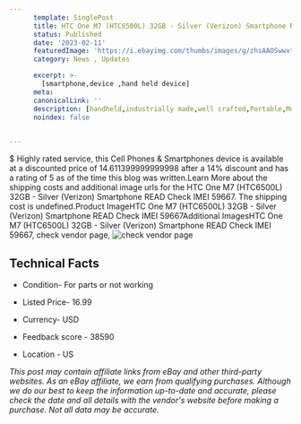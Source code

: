```yaml
---
      template: SinglePost
      title: HTC One M7 (HTC6500L) 32GB - Silver (Verizon) Smartphone READ Check IMEI 59667
      status: Published
      date: '2023-02-11'
      featuredImage: 'https://i.ebayimg.com/thumbs/images/g/zhsAAOSwwxtis1wa/s-l225.jpg'
      category: News , Updates

      excerpt: >-
        [smartphone,device ,hand held device]
      meta:
      canonicalLink: ''
      description: [handheld,industrially made,well crafted,Portable,Mobile,Compact,Convenient,Lightweight,Maneuverable,Man-portable,Miniature,Carriable,Hand-held,Light,Holdable,Transportable,Mobile device,Pocket-sized,On-the-go,Wireless,Cordless,Compact size,Convenient size, smartphone,device ,hand held device]
      noindex: false

        
---
```

$
    Highly rated service, this Cell Phones & Smartphones device is available at a discounted price of 14.611399999999998 after a 14% discount and has a rating of 5 as of the time this blog was written.Learn More about the shipping costs and additional image urls for the HTC One M7 (HTC6500L) 32GB - Silver (Verizon) Smartphone READ Check IMEI 59667. The shipping cost is undefined.Product ImageHTC One M7 (HTC6500L) 32GB - Silver (Verizon) Smartphone READ Check IMEI 59667Additional ImagesHTC One M7 (HTC6500L) 32GB - Silver (Verizon) Smartphone READ Check IMEI 59667, check vendor page, ![check vendor page](https://origin-galleryplus.ebayimg.com/ws/web/144615124052_2_0_1/225x225.jpg,https://origin-galleryplus.ebayimg.com/ws/web/144615124052_3_0_1/225x225.jpg,https://origin-galleryplus.ebayimg.com/ws/web/144615124052_4_0_1/225x225.jpg,https://origin-galleryplus.ebayimg.com/ws/web/144615124052_5_0_1/225x225.jpg,https://origin-galleryplus.ebayimg.com/ws/web/144615124052_6_0_1/225x225.jpg,https://origin-galleryplus.ebayimg.com/ws/web/144615124052_7_0_1/225x225.jpg)
    
    

 ## Technical Facts 



     
      

 - Condition- For parts or not working 


      

 - Listed Price- 16.99 


      

 - Currency- USD 


      

 - Feedback score - 38590 


      

 - Location - US 


      
      

 *_This post may contain affiliate links from eBay and other third-party websites. As an eBay affiliate, we earn from qualifying purchases. Although we do our best to keep the information up-to-date and accurate, please check the date and all details with the vendor's website before making a purchase. Not all data may be accurate._*



    
    
    
    
    
